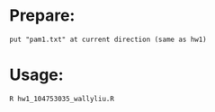# Prepare:
	put "pam1.txt" at current direction (same as hw1)
# Usage: 
	R hw1_104753035_wallyliu.R

